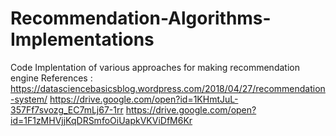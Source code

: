 # Recommendation-Algorithms-Implementations
Code Implentation of various approaches for making recommendation engine
References : 
 <href>https://datasciencebasicsblog.wordpress.com/2018/04/27/recommendation-system/</href>
 <href>https://drive.google.com/open?id=1KHmtJuL-357Ff7svozg_EC7mLj67-1rr</href>
 <href>https://drive.google.com/open?id=1F1zMHVjjKqDRSmfoOiUapkVKViDfM6Kr</href>
 
